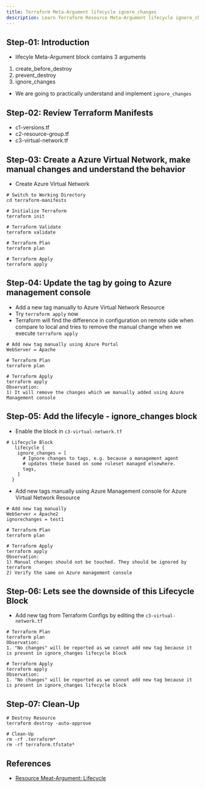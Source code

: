```yaml
---
title: Terraform Meta-Argument lifecycle ignore_changes
description: Learn Terraform Resource Meta-Argument lifecycle ignore_changes
---
```


## Step-01: Introduction
- lifecyle Meta-Argument block contains 3 arguments
1. create_before_destroy
2. prevent_destroy
3. ignore_changes
- We are going to practically understand and implement `ignore_changes`  

## Step-02: Review Terraform Manifests
- c1-versions.tf
- c2-resource-group.tf
- c3-virtual-network.tf

## Step-03: Create a Azure Virtual Network, make manual changes and understand the behavior
- Create Azure Virtual Network
```t
# Switch to Working Directory
cd terraform-manifests

# Initialize Terraform
terraform init

# Terraform Validate
terraform validate

# Terraform Plan 
terraform plan

# Terraform Apply 
terraform apply 
```
## Step-04: Update the tag by going to Azure management console
- Add a new tag manually to Azure Virtual Network Resource
- Try `terraform apply` now
- Terraform will find the difference in configuration on remote side when compare to local and tries to remove the manual change when we execute `terraform apply`
```t
# Add new tag manually using Azure Portal
WebServer = Apache

# Terraform Plan 
terraform plan

# Terraform Apply 
terraform apply 
Observation: 
1) It will remove the changes which we manually added using Azure Management console
```

## Step-05: Add the lifecyle - ignore_changes block
- Enable the block in `c3-virtual-network.tf`
```t
# Lifecycle Block
   lifecycle {
    ignore_changes = [
      # Ignore changes to tags, e.g. because a management agent
      # updates these based on some ruleset managed elsewhere.
      tags,
    ]
  }
```
- Add new tags manually using Azure Management console for Azure Virtual Network Resource
```t
# Add new tag manually
WebServer = Apache2
ignorechanges = test1

# Terraform Plan 
terraform plan

# Terraform Apply 
terraform apply 
Observation: 
1) Manual changes should not be touched. They should be ignored by terraform
2) Verify the same on Azure management console
```

## Step-06: Lets see the downside of this Lifecycle Block
- Add new tag from Terraform Configs by editing the `c3-virtual-network.tf`
```t
# Terraform Plan
terraform plan
Observation:
1. "No changes" will be reported as we cannot add new tag because it is present in ignore_changes lifecycle block

# Terraform Apply
terraform apply
Observation:
1. "No changes" will be reported as we cannot add new tag because it is present in ignore_changes lifecycle block
```

## Step-07: Clean-Up
```t
# Destroy Resource
terraform destroy -auto-approve

# Clean-Up
rm -rf .terraform*
rm -rf terraform.tfstate*
```

## References
- [Resource Meat-Argument: Lifecycle](https://www.terraform.io/docs/language/meta-arguments/lifecycle.html)
